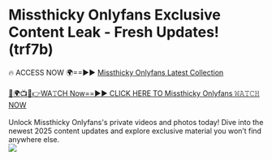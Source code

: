 # Missthicky Onlyfans Exclusive Content Leak - Fresh Updates! (trf7b)

🔥 ACCESS NOW 🌍==►► <a href="https://tinyurl.com/kvy9nzfs" rel="nofollow">Missthicky Onlyfans Latest Collection</a>
<br><br>
[🔴🌍📺📱👉WA𝚃CH Now==►► CLICK HERE TO Missthicky Onlyfans 𝚆𝙰𝚃𝙲𝙷 NOW](https://tinyurl.com/kvy9nzfs)
<br><br>
Unlock Missthicky Onlyfans's private videos and photos today! Dive into the newest 2025 content updates and explore exclusive material you won’t find anywhere else.
<br>
<a href="https://tinyurl.com/kvy9nzfs" rel="nofollow" data-target="animated-image.originalLink"><img src="https://camo.githubusercontent.com/8a4f000d20f83aca3bf7ec5f350d767afa0574a8a352519fd8cfa583a6f93a33/68747470733a2f2f692e696d6775722e636f6d2f644a486b345a712e676966" data-canonical-src="https://i.imgur.com/dJHk4Zq.gif" style="max-width: 100%; display: inline-block;" data-target="animated-image.originalImage"></a>
<br>
